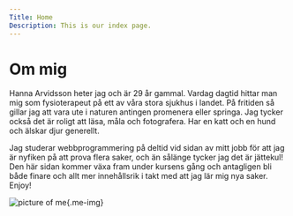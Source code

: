 ```yaml
---
Title: Home
Description: This is our index page.
---
```


Om mig
==========================

Hanna Arvidsson heter jag och är 29 år gammal. Vardag dagtid hittar man mig som fysioterapeut på ett av våra stora sjukhus i landet. På fritiden så gillar jag att vara ute i naturen antingen promenera eller springa. Jag tycker också det är roligt att läsa, måla och fotografera. Har en katt och en hund och älskar djur generellt. 

Jag studerar webbprogrammering på deltid vid sidan av mitt jobb för att jag är nyfiken på att prova flera saker, och än sålänge tycker jag det är jättekul! Den här sidan kommer växa fram under kursens gång och antagligen bli både finare och allt mer innehållsrik i takt med att jag lär mig nya saker. Enjoy!

![picture of me](%base_url%/image/me.jpg){.me-img}